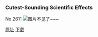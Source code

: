 ### Cutest-Sounding Scientific Effects
No.2611
![图片不见了~~~](https://imgs.xkcd.com/comics/cutest_sounding_scientific_effects.png)

[原址](https://xkcd.com//2611) [下载](https://imgs.xkcd.com/comics/cutest_sounding_scientific_effects.png)


